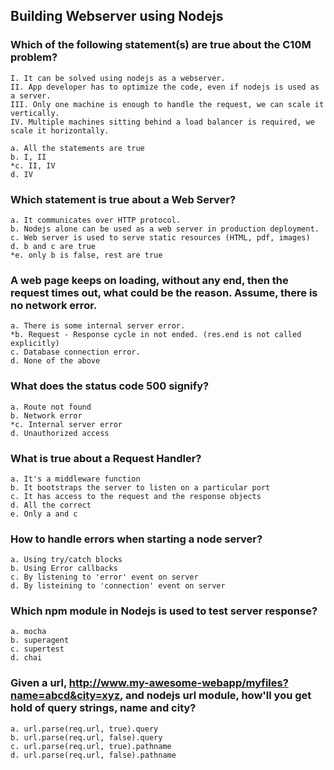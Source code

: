 ## Building Webserver using Nodejs

### Which of the following statement(s) are true about the C10M problem?

    I. It can be solved using nodejs as a webserver. 
    II. App developer has to optimize the code, even if nodejs is used as a server.
    III. Only one machine is enough to handle the request, we can scale it vertically.
    IV. Multiple machines sitting behind a load balancer is required, we scale it horizontally.

    a. All the statements are true
    b. I, II
    *c. II, IV
    d. IV

### Which statement is true about a Web Server?

    a. It communicates over HTTP protocol.
    b. Nodejs alone can be used as a web server in production deployment.
    c. Web server is used to serve static resources (HTML, pdf, images)
    d. b and c are true
    *e. only b is false, rest are true

### A web page keeps on loading, without any end, then the request times out, what could be the reason. Assume, there is no network error.

    a. There is some internal server error.
    *b. Request - Response cycle in not ended. (res.end is not called explicitly)
    c. Database connection error.
    d. None of the above

### What does the status code 500 signify?

    a. Route not found
    b. Network error
    *c. Internal server error
    d. Unauthorized access

### What is true about a Request Handler?

    a. It's a middleware function
    b. It bootstraps the server to listen on a particular port
    c. It has access to the request and the response objects
    d. All the correct
    e. Only a and c

### How to handle errors when starting a node server? 

    a. Using try/catch blocks
    b. Using Error callbacks
    c. By listening to 'error' event on server
    d. By listeining to 'connection' event on server

### Which npm module in Nodejs is used to test server response?

    a. mocha
    b. superagent 
    c. supertest
    d. chai

### Given a url, http://www.my-awesome-webapp/myfiles?name=abcd&city=xyz, and nodejs url module, how'll you get hold of query strings, name and city?

    a. url.parse(req.url, true).query
    b. url.parse(req.url, false).query
    c. url.parse(req.url, true).pathname
    d. url.parse(req.url, false).pathname





